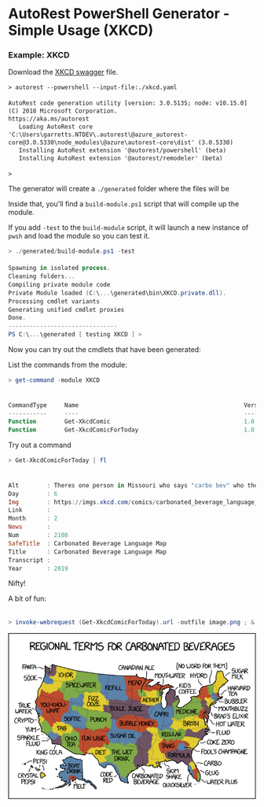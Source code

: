 # AutoRest PowerShell Generator - Simple Usage (XKCD)

### Example: XKCD 

Download the [XKCD swagger](https://raw.githubusercontent.com/Azure/autorest.powershell/v3/samples/Xkcd/xkcd.yaml) file.

``` 
> autorest --powershell --input-file:./xkcd.yaml 

AutoRest code generation utility [version: 3.0.5135; node: v10.15.0]
(C) 2018 Microsoft Corporation.
https://aka.ms/autorest
   Loading AutoRest core      'C:\Users\garretts.NTDEV\.autorest\@azure_autorest-core@3.0.5330\node_modules\@azure\autorest-core\dist' (3.0.5330)
   Installing AutoRest extension '@autorest/powershell' (beta)
   Installing AutoRest extension '@autorest/remodeler' (beta)

> 
```

The generator will create a `./generated` folder where the files will be

Inside that, you'll find a `build-module.ps1` script that will compile up the module.

If you add `-test` to the `build-module` script, it will launch a new instance of `pwsh` and load the module so you can test it.

``` powershell
> ./generated/build-module.ps1 -test

Spawning in isolated process.
Cleaning folders...
Compiling private module code
Private Module loaded (C:\...\generated\bin\XKCD.private.dll).
Processing cmdlet variants
Generating unified cmdlet proxies
Done.
-------------------------------
PS C:\...\generated [ testing XKCD ] >

```

Now you can try out the cmdlets that have been generated:

List the commands from the module:

``` powershell
> get-command -module XKCD


CommandType     Name                                               Version    Source
-----------     ----                                               -------    ------
Function        Get-XkcdComic                                      1.0        XKCD
Function        Get-XkcdComicForToday                              1.0        XKCD
```

Try out a command
``` powershell
> Get-XkcdComicForToday | fl 


Alt        : Theres one person in Missouri who says "carbo bev" who the entire rest of the country HATES.
Day        : 6
Img        : https://imgs.xkcd.com/comics/carbonated_beverage_language_map.png
Link       :
Month      : 2
News       :
Num        : 2108
SafeTitle  : Carbonated Beverage Language Map
Title      : Carbonated Beverage Language Map
Transcript :
Year       : 2019
```

Nifty!

A bit of fun:

``` powershell

> invoke-webrequest (Get-XkcdComicForToday).url -outfile image.png ; & ./image.png 

```

![Today's Comic](./pic.png)

